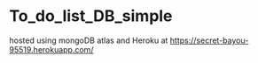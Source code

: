# To_do_list_DB_simple
hosted using mongoDB atlas and Heroku at https://secret-bayou-95519.herokuapp.com/

